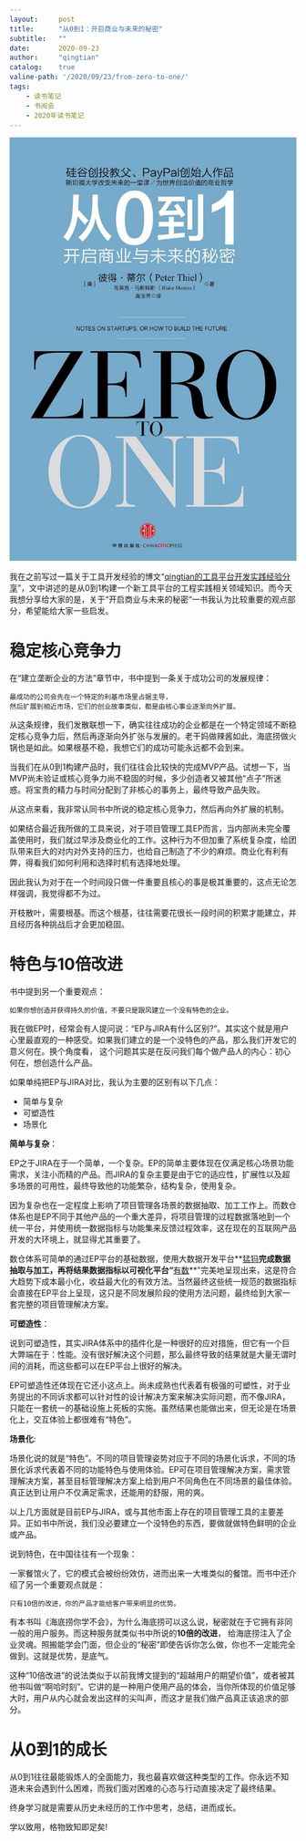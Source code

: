 ```yaml
---
layout:     post
title:      "从0到1：开启商业与未来的秘密"
subtitle:   ""
date:       2020-09-23
author:     "qingtian"
catalog:    true
valine-path: '/2020/09/23/from-zero-to-one/'
tags:
    - 读书笔记
    - 书阅会
    - 2020年读书笔记
---
```


![从0到1：开启商业与未来的秘密](/img/20200923/0-1.jpg)

我在之前写过一篇关于工具开发经验的博文“[qingtian的工具平台开发实践经验分享](https://blog.qingtian16265.com/2020/09/09/tool-develop-experience/)”，文中讲述的是从0到1构建一个新工具平台的工程实践相关领域知识。而今天我想分享给大家的是，关于“开启商业与未来的秘密“一书我认为比较重要的观点部分，希望能给大家一些启发。

# 稳定核心竞争力

在“建立垄断企业的方法”章节中，书中提到一条关于成功公司的发展规律：

```
最成功的公司会先在一个特定的利基市场里占据主导，
然后扩展到相近市场，它们的创业故事类似，都是由核心事业逐渐向外扩展。
```

从这条规律，我们发散联想一下，确实往往成功的企业都是在一个特定领域不断稳定核心竞争力后，然后再逐渐向外扩张与发展的。老干妈做辣酱如此，海底捞做火锅也是如此。如果根基不稳，我想它们的成功可能永远都不会到来。

当我们在从0到1构建产品时，我们往往会比较快的完成MVP产品。试想一下，当MVP尚未验证或核心竞争力尚不稳固的时候，多少创造者又被其他“点子”所迷惑。将宝贵的精力与时间分配到了非核心的事务上，最终导致产品失败。

从这点来看，我非常认同书中所说的稳定核心竞争力，然后再向外扩展的机制。

如果结合最近我所做的工具来说，对于项目管理工具EP而言，当内部尚未完全覆盖使用时，我们就过早涉及商业化的工作。这种行为不但加重了系统复杂度，给团队带来巨大的对内对外支持的压力，也给自己制造了不少的麻烦。商业化有利有弊，得看我们如何利用和选择时机有选择地处理。

因此我认为对于在一个时间段只做一件重要且核心的事是极其重要的，这点无论怎样强调，我觉得都不为过。

开枝散叶，需要根基。而这个根基，往往需要花很长一段时间的积累才能建立，并且经历各种挑战后才会更加稳固。

# 特色与10倍改进

书中提到另一个重要观点：

```
如果你想创造并获得持久的价值，不要只是跟风建立一个没有特色的企业。
```

我在做EP时，经常会有人提问说：“EP与JIRA有什么区别?”。其实这个就是用户心里最直观的一种感受。如果我们建立的是一个没特色的产品，那么我们开发它的意义何在。换个角度看， 这个问题其实是在反问我们每个做产品人的内心：初心何在，想创造什么产品。

如果单纯把EP与JIRA对比，我认为主要的区别有以下几点：

* 简单与复杂
* 可塑造性
* 场景化

**简单与复杂**：

EP之于JIRA在于一个简单，一个复杂。EP的简单主要体现在仅满足核心场景功能需求，关注小而精的产品。而JIRA的复杂主要是由于它的适应性，扩展性以及超多场景的可用性，最终导致他的功能繁杂，结构复杂，使用复杂。

因为复杂也在一定程度上影响了项目管理各场景的数据抽取、加工工作上。而数仓体系也是EP不同于其他产品的一个重大差异，将项目管理的过程数据落地到一个统一平台，并使用统一数据指标与功能集来反馈过程效率，这在现在的互联网产品开发的大环境上，就显得尤其重要了。

数仓体系可简单的通过EP平台的基础数据，使用大数据开发平台**[猛犸](https://bdms.netease.com/)**完成数据抽取与加工，再将结果数据指标以可视化平台“**[有数](https://youdata.netease.com/)**”完美地呈现出来，这是符合大趋势下成本最小化，收益最大化的有效方法。当然最终这些统一规范的数据指标会直接在EP平台上呈现，这只是不同发展阶段的使用方法问题，最终给到大家一套完整的项目管理解决方案。

**可塑造性**：

说到可塑造性，其实JIRA体系中的插件化是一种很好的应对措施，但它有一个巨大弊端在于：性能。没有很好解决这个问题，那么最终导致的结果就是大量无谓时间的消耗，而这些都可以在EP平台上很好的解决。

EP可塑造性还体现在它还小这点上。尚未成熟也代表着有极强的可塑性，对于业务提出的不同诉求都可以针对性的设计解决方案来解决实际问题，而不像JIRA，只能在一套统一的基础设施上死板的实施。虽然结果也能做出来，但无论是在场景化上，交互体验上都很难有“特色”。

**场景化**:

场景化说的就是“特色”。不同的项目管理姿势对应于不同的场景化诉求，不同的场景化诉求代表着不同的功能特色与使用体验。EP可在项目管理解决方案，需求管理解决方案，甚至目标管理解决方案上给到用户不同角色在不同场景的最佳体验。真正达到让用户不仅满足需求，还能用的舒服，用的爽。

以上几方面就是目前EP与JIRA，或与其他市面上存在的项目管理工具的主要差异。正如书中所说，我们没必要建立一个没特色的东西，要做就做特色鲜明的企业或产品。

说到特色，在中国往往有一个现象：

一家餐馆火了，它的模式会被纷纷效仿，进而出来一大堆类似的餐馆。而书中还介绍了另一个重要观点就是：

```
只有10倍的改进，你的产品才能给客户带来明显的优势。
```

有本书叫《海底捞你学不会》，为什么海底捞可以这么说，秘密就在于它拥有非同一般的用户服务。而这种服务就类似书中所说的**10倍的改进**， 给海底捞注入了企业灵魂。照搬能学会门面，但企业的“秘密”即使告诉你怎么做，你也不一定能完全做到。这就是优势，是底气。

这种“10倍改进”的说法类似于以前我博文提到的“超越用户的期望价值”，或者被其他书叫做“啊哈时刻”。它讲的是一种用户使用产品的体会，当你所体现的价值足够大时，用户从内心就会发出这样的尖叫声，而这才是我们做产品真正该追求的部分。

# 从0到1的成长

从0到1往往最能锻炼人的全面能力，我也最喜欢做这种类型的工作。你永远不知道未来会遇到什么困难，而我们面对困难的心态与行动直接决定了最终结果。

终身学习就是需要从历史未经历的工作中思考，总结，进而成长。

学以致用，格物致知即足矣!


